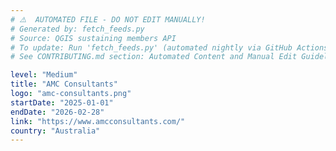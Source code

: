 ```yaml
---
# ⚠️  AUTOMATED FILE - DO NOT EDIT MANUALLY!
# Generated by: fetch_feeds.py
# Source: QGIS sustaining members API
# To update: Run 'fetch_feeds.py' (automated nightly via GitHub Actions)
# See CONTRIBUTING.md section: Automated Content and Manual Edit Guidelines

level: "Medium"
title: "AMC Consultants"
logo: "amc-consultants.png"
startDate: "2025-01-01"
endDate: "2026-02-28"
link: "https://www.amcconsultants.com/"
country: "Australia"
---
```

